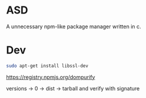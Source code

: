 # ASD

A unnecessary npm-like package manager written in c.

# Dev

```bash
sudo apt-get install libssl-dev
```

https://registry.npmjs.org/dompurify

versions -> 0 -> dist -> tarball and verify with signature